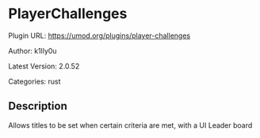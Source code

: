 # PlayerChallenges

Plugin URL: https://umod.org/plugins/player-challenges

Author: k1lly0u

Latest Version: 2.0.52

Categories: rust

## Description

Allows titles to be set when certain criteria are met, with a UI Leader board
